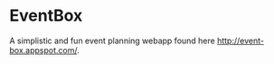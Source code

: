 EventBox
============

A simplistic and fun event planning webapp found here http://event-box.appspot.com/.
